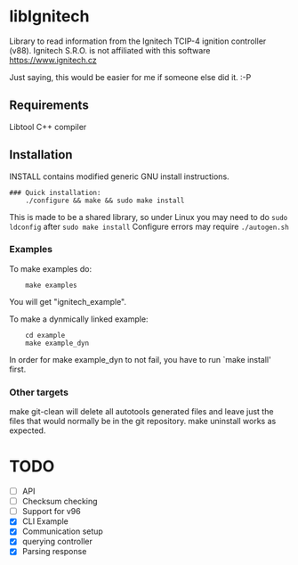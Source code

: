 <!-- vim: syntax=Markdown -->
# libIgnitech
Library to read information from the Ignitech TCIP-4 ignition controller (v88).
Ignitech S.R.O. is not affiliated with this software https://www.ignitech.cz

Just saying, this would be easier for me if someone else did it. :-P

## Requirements
Libtool
C++ compiler


## Installation
INSTALL contains modified generic GNU install instructions.

```
### Quick installation: 
	./configure && make && sudo make install
```

This is made to be a shared library, so under Linux you may need to do `sudo ldconfig` after `sudo make install`
Configure errors may require `./autogen.sh`

### Examples
To make examples do:
```
	make examples
```
You will get "ignitech_example".

To make a dynmically linked example:
```
	cd example
	make example_dyn 
```
In order for make example_dyn to not fail, you have to run `make install' first.

### Other targets
make git-clean will delete all autotools generated files and leave just the files that would normally be in the git repository.
make uninstall works as expected.

# TODO
- [ ] API
- [ ] Checksum checking
- [ ] Support for v96
- [x] CLI Example
- [x] Communication setup
- [x] querying controller
- [x] Parsing response
